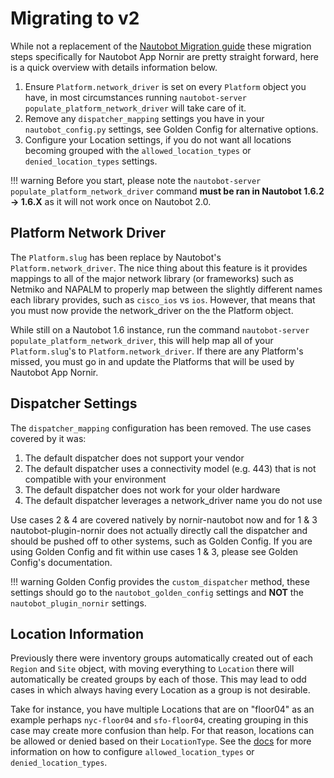 # Migrating to v2

While not a replacement of the [Nautobot Migration guide](https://docs.nautobot.com/projects/core/en/stable/development/apps/migration/from-v1/) these migration steps specifically for Nautobot App Nornir are pretty straight forward, here is a quick overview with details information below.

1. Ensure `Platform.network_driver` is set on every `Platform` object you have, in most circumstances running `nautobot-server populate_platform_network_driver` will take care of it.
2. Remove any `dispatcher_mapping` settings you have in your `nautobot_config.py` settings, see Golden Config for alternative options.
3. Configure your Location settings, if you do not want all locations becoming grouped with the `allowed_location_types` or `denied_location_types` settings.

!!! warning
    Before you start, please note the `nautobot-server populate_platform_network_driver` command **must be ran in Nautobot 1.6.2 -> 1.6.X** as it will not work once on Nautobot 2.0.

## Platform Network Driver

The `Platform.slug` has been replace by Nautobot's `Platform.network_driver`. The nice thing about this feature is it provides mappings to all of the major network library (or frameworks) such as Netmiko and NAPALM to properly map between the slightly different names each library provides, such as `cisco_ios` vs `ios`. However, that means that you must now provide the network_driver on the the Platform object.

While still on a Nautobot 1.6 instance, run the command `nautobot-server populate_platform_network_driver`, this will help map all of your `Platform.slug`'s to `Platform.network_driver`. If there are any Platform's missed, you must go in and update the Platforms that will be used by Nautobot App Nornir.

## Dispatcher Settings

The `dispatcher_mapping` configuration has been removed. The use cases covered by it was:

1. The default dispatcher does not support your vendor
2. The default dispatcher uses a connectivity model (e.g. 443) that is not compatible with your environment
3. The default dispatcher does not work for your older hardware
4. The default dispatcher leverages a network_driver name you do not use

Use cases 2 & 4 are covered natively by nornir-nautobot now and for 1 & 3 nautobot-plugin-nornir does not actually directly call the dispatcher and should be pushed off to other systems, such as Golden Config. If you are using Golden Config and fit within use cases 1 & 3, please see Golden Config's documentation.

!!! warning
    Golden Config provides the `custom_dispatcher` method, these settings should go to the `nautobot_golden_config` settings and **NOT** the `nautobot_plugin_nornir` settings.

## Location Information

Previously there were inventory groups automatically created out of each `Region` and `Site` object, with moving everything to `Location` there will automatically be created groups by each of those. This may lead to odd cases in which always having every Location as a group is not desirable. 

Take for instance, you have multiple Locations that are on "floor04" as an example perhaps `nyc-floor04` and `sfo-floor04`, creating grouping in this case may create more confusion than help. For that reason, locations can be allowed or denied based on their `LocationType`. See the [docs](../user/app_feature_inventory.md#inventory-groupings) for more information on how to configure `allowed_location_types` or `denied_location_types`.
